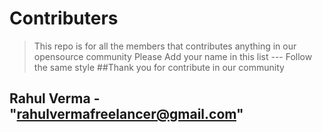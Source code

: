 # Contributers
>This repo is for all the members that contributes anything in our opensource community
>Please Add your name in this list --- Follow the same style
##Thank you for contribute in our community

## Rahul Verma - "rahulvermafreelancer@gmail.com"
